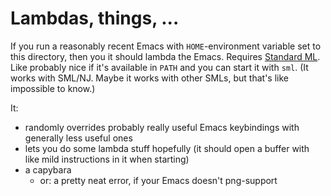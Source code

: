 # Lambdas, things, ...

If you run a reasonably recent Emacs with `HOME`-environment variable set to this directory, then you it should lambda the Emacs. Requires [Standard ML](http://www.smlnj.org/). Like probably nice if it's available in `PATH` and you can start it with `sml`. (It works with SML/NJ. Maybe it works with other SMLs, but that's like impossible to know.)

It:
* randomly overrides probably really useful Emacs keybindings with generally less useful ones
* lets you do some lambda stuff hopefully (it should open a buffer with like mild instructions in it when starting)
* a capybara
  * or: a pretty neat error, if your Emacs doesn't png-support
